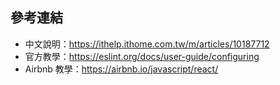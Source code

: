參考連結
------
* 中文說明：https://ithelp.ithome.com.tw/m/articles/10187712
* 官方教學：https://eslint.org/docs/user-guide/configuring
* Airbnb 教學：https://airbnb.io/javascript/react/
